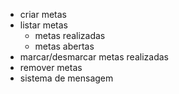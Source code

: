 - criar metas
- listar metas
    - metas realizadas
    - metas abertas
- marcar/desmarcar metas realizadas
- remover metas
- sistema de mensagem